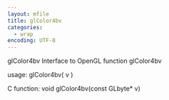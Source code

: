 ```yaml
---
layout: mfile
title: glColor4bv
categories:
  - wrap
encoding: UTF-8
---
```


glColor4bv  Interface to OpenGL function glColor4bv

usage:  glColor4bv( v )

C function:  void glColor4bv(const GLbyte\* v)